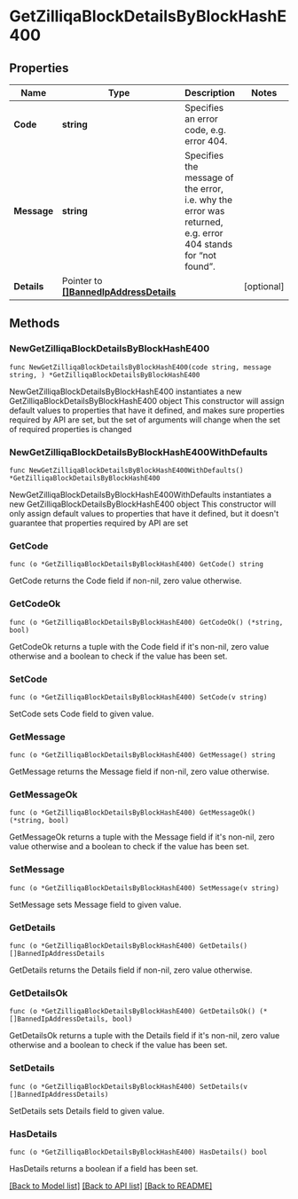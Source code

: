 # GetZilliqaBlockDetailsByBlockHashE400

## Properties

Name | Type | Description | Notes
------------ | ------------- | ------------- | -------------
**Code** | **string** | Specifies an error code, e.g. error 404. | 
**Message** | **string** | Specifies the message of the error, i.e. why the error was returned, e.g. error 404 stands for “not found”. | 
**Details** | Pointer to [**[]BannedIpAddressDetails**](BannedIpAddressDetails.md) |  | [optional] 

## Methods

### NewGetZilliqaBlockDetailsByBlockHashE400

`func NewGetZilliqaBlockDetailsByBlockHashE400(code string, message string, ) *GetZilliqaBlockDetailsByBlockHashE400`

NewGetZilliqaBlockDetailsByBlockHashE400 instantiates a new GetZilliqaBlockDetailsByBlockHashE400 object
This constructor will assign default values to properties that have it defined,
and makes sure properties required by API are set, but the set of arguments
will change when the set of required properties is changed

### NewGetZilliqaBlockDetailsByBlockHashE400WithDefaults

`func NewGetZilliqaBlockDetailsByBlockHashE400WithDefaults() *GetZilliqaBlockDetailsByBlockHashE400`

NewGetZilliqaBlockDetailsByBlockHashE400WithDefaults instantiates a new GetZilliqaBlockDetailsByBlockHashE400 object
This constructor will only assign default values to properties that have it defined,
but it doesn't guarantee that properties required by API are set

### GetCode

`func (o *GetZilliqaBlockDetailsByBlockHashE400) GetCode() string`

GetCode returns the Code field if non-nil, zero value otherwise.

### GetCodeOk

`func (o *GetZilliqaBlockDetailsByBlockHashE400) GetCodeOk() (*string, bool)`

GetCodeOk returns a tuple with the Code field if it's non-nil, zero value otherwise
and a boolean to check if the value has been set.

### SetCode

`func (o *GetZilliqaBlockDetailsByBlockHashE400) SetCode(v string)`

SetCode sets Code field to given value.


### GetMessage

`func (o *GetZilliqaBlockDetailsByBlockHashE400) GetMessage() string`

GetMessage returns the Message field if non-nil, zero value otherwise.

### GetMessageOk

`func (o *GetZilliqaBlockDetailsByBlockHashE400) GetMessageOk() (*string, bool)`

GetMessageOk returns a tuple with the Message field if it's non-nil, zero value otherwise
and a boolean to check if the value has been set.

### SetMessage

`func (o *GetZilliqaBlockDetailsByBlockHashE400) SetMessage(v string)`

SetMessage sets Message field to given value.


### GetDetails

`func (o *GetZilliqaBlockDetailsByBlockHashE400) GetDetails() []BannedIpAddressDetails`

GetDetails returns the Details field if non-nil, zero value otherwise.

### GetDetailsOk

`func (o *GetZilliqaBlockDetailsByBlockHashE400) GetDetailsOk() (*[]BannedIpAddressDetails, bool)`

GetDetailsOk returns a tuple with the Details field if it's non-nil, zero value otherwise
and a boolean to check if the value has been set.

### SetDetails

`func (o *GetZilliqaBlockDetailsByBlockHashE400) SetDetails(v []BannedIpAddressDetails)`

SetDetails sets Details field to given value.

### HasDetails

`func (o *GetZilliqaBlockDetailsByBlockHashE400) HasDetails() bool`

HasDetails returns a boolean if a field has been set.


[[Back to Model list]](../README.md#documentation-for-models) [[Back to API list]](../README.md#documentation-for-api-endpoints) [[Back to README]](../README.md)


